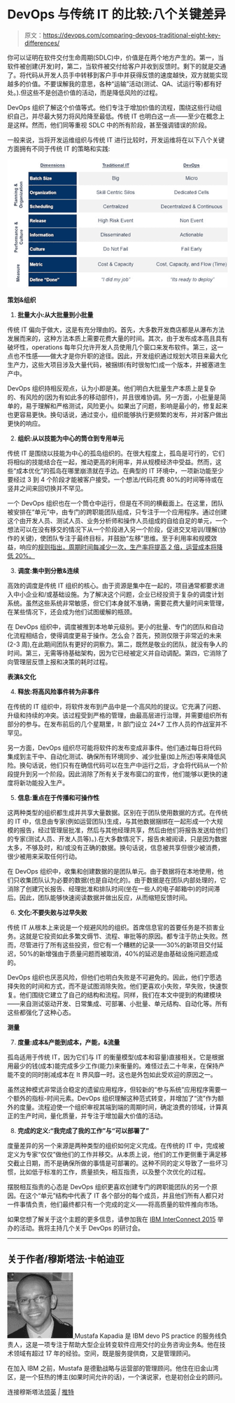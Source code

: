 # DevOps 与传统 IT 的比较:八个关键差异

> 原文：<https://devops.com/comparing-devops-traditional-eight-key-differences/>

你可以证明在软件交付生命周期(SDLC)中，价值是在两个地方产生的。第一，当软件被创建(开发)时，第二，当软件被交付给客户并收到反馈时。剩下的就是交通了。将代码从开发人员手中转移到客户手中并获得反馈的速度越快，双方就能实现越多的价值。不要误解我的意思，各种“运输”活动(测试、QA、试运行等)都有好处。).但这些不是创造价值的活动，而是降低风险的过程。

DevOps 组织了解这个价值等式。他们专注于增加价值的流程，围绕这些行动组织自己，并尽最大努力将风险降至最低。传统 IT 也明白这一点——至少在概念上是这样。然而，他们同等重视 SDLC 中的所有阶段，甚至强调错误的阶段。

一般来说，当将开发运维组织与传统 IT 进行比较时，开发运维将在以下八个关键方面拥有不同于传统 IT 的策略和实践:

[![mustafa](img/cefe120999fd3402493a9863a43e7e4c.png)](https://devops.com/wp-content/uploads/2015/02/mustafa.jpg)

**策划&组织**

1.  **批量大小:从大批量到小批量**

传统 IT 偏向于做大，这是有充分理由的。首先，大多数开发商店都是从瀑布方法发展而来的，这种方法本质上需要花费大量的时间。其次，由于发布成本高且具有破坏性，operations 每年只允许开发人员使用几个窗口来发布软件。第三，这一点也不性感——做大才是你升职的途径。因此，开发组织通过规划大项目来最大化生产力，这些大项目涉及大量代码，被捆绑(有时很匆忙)成一个版本，并被塞进生产中。

DevOps 组织持相反观点，认为小即是美。他们明白大批量生产本质上是复杂的、有风险的(因为有如此多的移动部件)，并且很难协调。另一方面，小批量是简单的，易于理解和严格测试，风险更小。如果出了问题，影响是最小的，修复起来也更容易更快。换句话说，通过变小，组织能够执行更频繁的发布，并对客户做出更快的响应。

2.  **组织:从以技能为中心的筒仓到专用单元**

传统 IT 是围绕以技能为中心的孤岛组织的。在很大程度上，孤岛是可行的，它们将相似的技能结合在一起，推动更高的利用率，并从规模经济中受益。然而，这些“成本优化”的孤岛在哪里崩溃就在手边。在典型的 IT 环境中，一项新功能至少要经过 3 到 4 个阶段才能被客户接受。一个想法/代码花费 80%的时间等待或在竖井之间来回切换并不罕见。

一个 DevOps 组织也在一个筒仓中运行，但是在不同的横截面上。在这里，团队被安排在“单元”中，由专门的跨职能团队组成，只专注于一个应用程序。通过创建这个由开发人员、测试人员、业务分析师和操作人员组成的自给自足的单元，一个想法可以在没有移交的情况下从一个阶段进入另一个阶段，促进交叉培训/理解(协作的关键)，使团队专注于最终目标，并鼓励“左移”思维。至于利用率和规模效益，响应的[规则指出，周期时间每减少一次，生产率将提高 2 倍，运营成本将降低 20%。](https://www.amazon.com/Competing-Against-Time-Time-Based-Competition/dp/0743253418/ref=sr_1_8?ie=UTF8&qid=1423012886&sr=8-8&keywords=time+compression)

3.  **调度:集中到分散&连续**

高效的调度是传统 IT 组织的核心。由于资源是集中在一起的，项目通常都要求进入中小企业和/或基础设施。为了解决这个问题，企业已经投资于复杂的调度计划系统。虽然这些系统非常敏感，但它们本身就不准确，需要花费大量时间来管理，在某些情况下，还会成为他们试图缓解的瓶颈。

在 DevOps 组织中，调度被推到本地单元级别。更小的批量、专门的团队和自动化流程相结合，使得调度更易于操作。怎么会？首先，预测仅限于非常近的未来(2-3 周),在此期间团队有更好的洞察力。第二，既然是敬业的团队，就没有争人的时间。第三，无需等待基础架构，因为它已经被定义并自动调配。第四，它消除了向管理层反馈上报和决策的耗时过程。

**表演&文化**

4.  **释放:将高风险事件转为非事件**

在传统的 IT 组织中，将软件发布到产品中是一个高风险的提议。它充满了问题、升级和持续的冲突。该过程受到严格的管理，由最高层进行治理，并需要组织所有部分的参与。在发布前后的几个星期里，It 部门设立 24×7 工作人员的作战室并不罕见。

另一方面，DevOps 组织尽可能将软件的发布变成非事件。他们通过每日将代码集成到主干中、自动化测试、确保所有环境同步、减少批量(如上所述)等来降低风险。换句话说，他们只有在确信代码可以在生产中运行之后，才会将代码从一个阶段提升到另一个阶段。因此消除了所有关于发布窗口的宣传，他们能够以更快的速度将新功能投入生产。

5.  **信息:重点在于传播和可操作性**

这两种类型的组织都生成并共享大量数据。区别在于团队使用数据的方式。在传统的 IT 中，信息由专家(例如运营团队)生成，与其他数据捆绑在一起形成一个大规模的报告，经过管理层批准，然后与其他经理共享，然后由他们将报告发送给他们的专家(测试人员、开发人员等)。).在大多数情况下，报告未被阅读，只是因为数据太多，不够及时，和/或没有正确的数据。换句话说，信息被共享但很少被消费，很少被用来采取任何行动。

在 DevOps 组织中，收集和创建数据的是团队单元。由于数据将在本地使用，他们只收集团队认为必要的数据(也是自动化的)。由于数据是在团队内部处理的，它消除了创建冗长报告、经理批准和排队时间(坐在一些人的电子邮箱中)的时间滞后。因此，团队能够快速阅读数据并做出反应，从而缩短反馈时间。

6.  **文化:不要失败与过早失败**

传统 IT 从根本上来说是一个规避风险的组织。首席信息官的首要任务是不损害业务。这就是它投资如此多繁文缛节、流程、审批等的原因。都专注于防止失败。然而，尽管进行了所有这些投资，但它有一个糟糕的记录——30%的新项目交付延迟，50%的新增强由于质量问题而被取消，40%的延迟是由基础设施问题造成的。

DevOps 组织也厌恶风险，但他们也明白失败是不可避免的。因此，他们宁愿选择失败的时间和方式，而不是试图消除失败。他们更喜欢小失败，早失败，快速恢复。他们围绕它建立了自己的结构和流程。同样，我们在本文中提到的构建模块——来自测试驱动开发、日常集成、可部署、小批量、单元结构、自动化等。所有这些都强化了这种心态。

**测量**

7.  **度量:成本&产能到成本，产能，&流量**

孤岛适用于传统 IT，因为它们与 IT 的衡量模型(成本和容量)直接相关。它是根据用最少的钱(成本)能完成多少工作(能力)来衡量的。难怪过去二十年来，在保持产能不变的同时削减成本在 It 界风靡一时。这也是外包如此受欢迎的原因之一。

虽然这种模式非常适合稳定的遗留应用程序，但较新的“参与系统”应用程序需要一个额外的指标-时间元素。DevOps 组织理解这种范式转变，并增加了“流”作为额外的度量。流程迫使一个组织审视其端到端的周期时间，确定浪费的领域，计算真正的生产时间，量化质量，并专注于增加最大价值的活动。

8.  **完成的定义:“我完成了我的工作”与“可以部署了”**

度量差异的另一个来源是两种类型的组织如何定义完成。在传统的 IT 中，完成被定义为专家“仅仅”做他们的工作并移交。从本质上说，他们的工作更侧重于满足移交截止日期，而不是确保所做的事情是可部署的。这种不同的定义导致了一些坏习惯，比如低于标准的工作，质量损失，相互指责，以及整个次优化的过程。

摆脱相互指责的心态是 DevOps 组织更喜欢创建专门的跨职能团队的另一个原因。在这个“单元”结构中代表了 IT 各个部分的每个成员，并且他们所有人都只对一件事情负责，他们最终都只有一个完成的定义——将高质量的软件推向市场。

如果您想了解关于这个主题的更多信息，请参加我在 [IBM InterConnect 2015](https://www.ibm.com/cloud-computing/us/en/interconnect/) 举办的活动。我将主持几个关于 DevOps 的研讨会。

* * *

## 关于作者/穆斯塔法·卡帕迪亚

[![Mustafa Kapadia](img/76b4ff01b3d8542c1d92600ecc46dffe.png) ](https://devops.com/wp-content/uploads/2015/02/Mustafa-Kapadia.jpg) Mustafa Kapadia 是 IBM devo PS practice 的服务线负责人，这是一项专注于帮助大型企业转变软件应用交付的业务咨询业务&。他在技术领域有超过 17 年的经验。空间，既是服务提供商，又是管理顾问。

在加入 IBM 之前，Mustafa 是德勤战略与运营部的管理顾问。他住在旧金山湾区，是一个狂热的博主(如果时间允许的话)，一个演说家，也是初创企业的顾问。

连接穆斯塔法[领英](https://www.linkedin.com/in/kapadiamustafa) *|* [推特](https://twitter.com/mkapadiatweets)